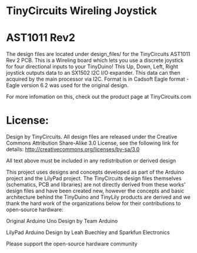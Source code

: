 # TinyCircuits Wireling Joystick
# AST1011 Rev2

The design files are located under design_files/ for the TinyCircuits AST1011 Rev 2 PCB. This is a Wireling board which lets you use a discrete joystick for four directional inputs to your TinyDuino! This Up, Down, Left, Right joystick outputs data to an SX1502 I2C I/O expander. This data can then acquired by the main processor via I2C.
Format is in Cadsoft Eagle format - Eagle version 6.2 was used for the original design.

For more infomation on this, check out the product page at TinyCircuits.com



# License:

Design by TinyCircuits.
All design files are released under the Creative Commons Attribution Share-Alike 3.0 License, see the following link for details: http://creativecommons.org/licenses/by-sa/3.0

All text above must be included in any redistribution or derived design

This project uses designs and concepts developed as part of the Arduino project and the LilyPad project.  The TinyCircuits design files themselves (schematics, PCB and libraries) are not directly derived from these works' design files and have been created new, however the concepts and basic architecture behind the TinyDuino and TinyLily products are derived and we thank the hard work of the organizations below for their contributions to open-source hardware:
  
Original Arduino Uno Design by Team Arduino

LilyPad Arduino Design by Leah Buechley and Sparkfun Electronics

Please support the open-source hardware community 
